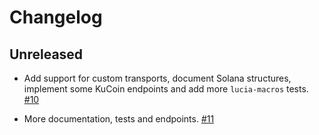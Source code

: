 # Changelog

## Unreleased

* Add support for custom transports, document Solana structures, implement some KuCoin endpoints and add more `lucia-macros` tests. [#10](https://github.com/c410-f3r/lucia/pull/10)

* More documentation, tests and endpoints. [#11](https://github.com/c410-f3r/lucia/pull/11)
